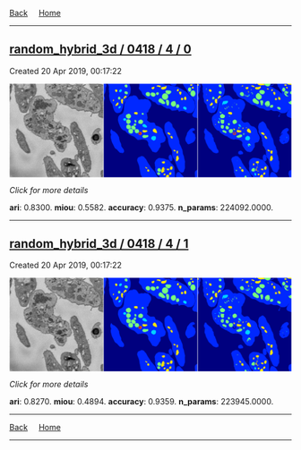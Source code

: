 
[Back](..)&nbsp;&nbsp;&nbsp;&nbsp;&nbsp;[Home](https://leapmanlab.github.io/snapshots)

---

<div class="summary"><a href="0"><h2>random_hybrid_3d / 0418 / 4 / 0</h2></a><p>Created 20 Apr 2019, 00:17:22
</p><a href="0"><img src="0/media/summary.png" align="center"></a><p>
<i>Click for more details</i>
</p></div>

**ari**: 0.8300. **miou**: 0.5582. **accuracy**: 0.9375. **n_params**: 224092.0000. 

---

<div class="summary"><a href="1"><h2>random_hybrid_3d / 0418 / 4 / 1</h2></a><p>Created 20 Apr 2019, 00:17:22
</p><a href="1"><img src="1/media/summary.png" align="center"></a><p>
<i>Click for more details</i>
</p></div>

**ari**: 0.8270. **miou**: 0.4894. **accuracy**: 0.9359. **n_params**: 223945.0000. 

---

[Back](..)&nbsp;&nbsp;&nbsp;&nbsp;&nbsp;[Home](https://leapmanlab.github.io/snapshots)

---